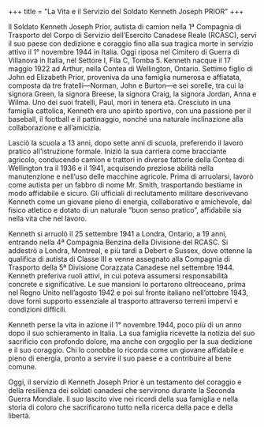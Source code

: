 +++
title = "La Vita e il Servizio del Soldato Kenneth Joseph PRIOR"
+++


Il Soldato Kenneth Joseph Prior, autista di camion nella 1ª Compagnia di Trasporto del Corpo di Servizio dell’Esercito Canadese Reale (RCASC), servì il suo paese con dedizione e coraggio fino alla sua tragica morte in servizio attivo il 1° novembre 1944 in Italia. 
Oggi riposa nel Cimitero di Guerra di Villanova in Italia, nel Settore I, Fila C, Tomba 5.
Kenneth nacque il 17 maggio 1922 ad Arthur, nella Contea di Wellington, Ontario. Settimo figlio di John ed Elizabeth Prior, proveniva da una famiglia numerosa e affiatata, composta da tre fratelli—Norman, John e Burton—e sei sorelle, tra cui la signora Green, la signora Breese, la signora Craig, la signora Jordan, Anna e Wilma. Uno dei suoi fratelli, Paul, morì in tenera età. Cresciuto in una famiglia cattolica, Kenneth era uno spirito sportivo, con una passione per il baseball, il football e il pattinaggio, nonché una naturale inclinazione alla collaborazione e all’amicizia.

Lasciò la scuola a 13 anni, dopo sette anni di scuola, preferendo il lavoro pratico all’istruzione formale. Iniziò la sua carriera come bracciante agricolo, conducendo camion e trattori in diverse fattorie della Contea di Wellington tra il 1936 e il 1941, acquisendo preziose abilità nella manutenzione e nell’uso delle macchine agricole. Prima di arruolarsi, lavorò come autista per un fabbro di nome Mr. Smith, trasportando bestiame in modo affidabile e sicuro. 
Gli ufficiali di reclutamento militare descrivevano Kenneth come un giovane pieno di energia, collaborativo e amichevole, dal fisico atletico e dotato di un naturale “buon senso pratico”, affidabile sia nella vita che nel lavoro.

Kenneth si arruolò il 25 settembre 1941 a Londra, Ontario, a 19 anni, entrando nella 4ª Compagnia Benzina della Divisione del RCASC. Si addestrò a Londra, Montreal, e più tardi a Debert e Sussex, dove ottenne la qualifica di autista di Classe III e venne assegnato alla Compagnia di Trasporto della 5ª Divisione Corazzata Canadese nel settembre 1944. 
Kenneth preferiva ruoli attivi, in cui poteva assumersi responsabilità concrete e significative. Le sue mansioni lo portarono oltreoceano, prima nel Regno Unito nell’agosto 1942 e poi sul fronte italiano nell’ottobre 1943, dove fornì supporto 
essenziale al trasporto attraverso terreni impervi e condizioni difficili.

Kenneth perse la vita in azione il 1° novembre 1944, poco più di un anno dopo il suo schieramento in Italia. La sua famiglia ricevette la notizia del suo sacrificio con profondo dolore, ma anche con orgoglio per la sua dedizione e il suo coraggio. Chi lo conobbe lo ricorda come un giovane affidabile e pieno di energia, pronto a servire il suo paese e a contribuire al bene comune.

Oggi, il servizio di Kenneth Joseph Prior è un testamento del coraggio e della resilienza dei soldati canadesi che servirono durante la Seconda Guerra Mondiale. Il suo lascito vive nei ricordi della sua famiglia e nella storia di coloro che sacrificarono tutto nella ricerca della pace e della libertà.
